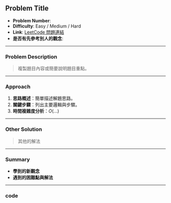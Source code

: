 ## Problem Title

- **Problem Number**:  
- **Difficulty**: Easy / Medium / Hard  
- **Link**: [LeetCode 問題連結]()
- **是否有先參考別人的觀念**:
---

### Problem Description

> 複製題目內容或簡要說明題目重點。

---

### Approach

1. **思路概述**：簡單描述解題思路。  
2. **關鍵步驟**：列出主要邏輯與步驟。  
3. **時間複雜度分析**：$O(...)$  

---

### Other Solution

> 其他的解法

---
### Summary

- **學到的新觀念**  
- **遇到的困難點與解法**  

---

### code
```sql


```